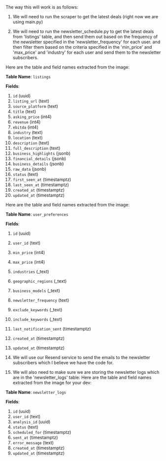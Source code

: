 The way this will work is as follows:

1. We will need to run the scraper to get the latest deals (right now we are using main.py)

2. We will need to run the newsletter_schedule.py to get the latest deals from 'listings' table, and then send them out based on the frequency of the newsletter specified in the 'newsletter_frequency' for each user. and then filter them based on the criteria specified in the 'min_price' and 'max_price' and 'industry' for each user and send them to the newsletter subscribers.

Here are the table and field names extracted from the image:

**Table Name**: `listings`

**Fields**:
1. `id` (uuid)
2. `listing_url` (text)
3. `source_platform` (text)
4. `title` (text)
5. `asking_price` (int4)
6. `revenue` (int4)
7. `ebitda` (int4)
8. `industry` (text)
9. `location` (text)
10. `description` (text)
11. `full_description` (text)
12. `business_highlights` (jsonb)
13. `financial_details` (jsonb)
14. `business_details` (jsonb)
15. `raw_data` (jsonb)
16. `status` (text)
17. `first_seen_at` (timestamptz)
18. `last_seen_at` (timestamptz)
19. `created_at` (timestamptz)
20. `updated_at` (timestamptz)


Here are the table and field names extracted from the image:

**Table Name**: `user_preferences`

**Fields**:
1. `id` (uuid)  
2. `user_id` (text)  
3. `min_price` (int4)  
4. `max_price` (int4)  
5. `industries` (_text)  
6. `geographic_regions` (_text)  
7. `business_models` (_text)  
8. `newsletter_frequency` (text)  
9. `exclude_keywords` (_text)  
10. `include_keywords` (_text)  
11. `last_notification_sent` (timestamptz)  
12. `created_at` (timestamptz)  
13. `updated_at` (timestamptz)  


3. We will use our Resend service to send the emails to the newsletter subscribers which I believe we have the code for.

4. We will also need to make sure we are storing the newsletter logs which are in the 'newsletter_logs' table: Here are the table and field names extracted from the image for your dev:

**Table Name**: `newsletter_logs`

**Fields**:
1. `id` (uuid)
2. `user_id` (text)
3. `analysis_id` (uuid)
4. `status` (text)
5. `scheduled_for` (timestamptz)
6. `sent_at` (timestamptz)
7. `error_message` (text)
8. `created_at` (timestamptz)
9. `updated_at` (timestamptz)